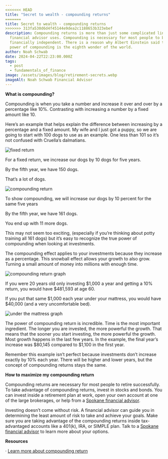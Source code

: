 ```yaml
---
<<<<<<< HEAD
title: "Secret to wealth - compounding returns"
=======
title: Secret to wealth - compounding returns
>>>>>>> 313fa530d6d4f45144e9dea2c1188653b323ebef
description: Compounding returns is more than just some complicated lingo that a
  financial advisor uses. Compounding is necessary for most people to become
  financially independent. There is a reason why Albert Einstein said that the
  power of compounding is the eighth wonder of the world.
author: Noah Schwab
date: 2024-04-22T22:23:00.000Z
tags:
  - post
  - fundamentals_of_finance
image: /assets/images/blog/retirement-secrets.webp
imageAlt: Noah Schwab Financial Advisor
---
```

**What is compounding?**

Compounding is when you take a number and increase it over and over by a percentage like 10%. Contrasting with increasing a number by a fixed amount like 10.

Here’s an example that helps explain the difference between increasing by a percentage and a fixed amount. My wife and I just got a puppy, so we are going to start with 100 dogs to use as an example. One less than 101 so it’s not confused with Cruella’s dalmatians.

![fixed return](/assets/images/blog/fixed-return.webp "fixed return")

For a fixed return, we increase our dogs by 10 dogs for five years.

By the fifth year, we have 150 dogs.

That’s a lot of dogs.

![compounding return](/assets/images/blog/compounding-return.webp "compounding return")

To show compounding, we will increase our dogs by 10 percent for the same five years

By the fifth year, we have 161 dogs.

You end up with 11 more dogs.

This may not seem too exciting, (especially if you’re thinking about potty training all 161 dogs) but it’s easy to recognize the true power of compounding when looking at investments.

The compounding effect applies to your investments because they increase as a percentage. This snowball effect allows your growth to also grow. Turning a small amount of money into millions with enough time. 

![compounding return graph](/assets/images/blog/compounding-return-graph.webp "compounding return graph")



If you were 20 years old only investing $1,000 a year and getting a 10% return, you would have $481,593 at age 60.

If you put that same $1,000 each year under your mattress, you would have $40,000 (and a very uncomfortable bed).

![under the mattress graph](/assets/images/blog/under-the-mattress-graph.webp "under the mattress graph")



The power of compounding return is incredible. Time is the most important ingredient. The longer you are invested, the more powerful the growth. That means that the sooner you start investing, the more powerful the growth. Most growth happens in the last few years. In the example, the final year’s increase was $80,145 compared to $1,100 in the first year.

Remember this example isn’t perfect because investments don’t increase exactly by 10% each year. There will be higher and lower years, but the concept of compounding returns stays the same. 

**How to maximize my compounding return**

Compounding returns are necessary for most people to retire successfully. To take advantage of compounding returns, invest in stocks and bonds. You can invest inside a retirement plan at work, open your own account at one of the large brokerages, or help from a [Spokane financial advisor](https://scfinancials.com/contact/).

Investing doesn’t come without risk. A financial advisor can guide you in determining the least amount of risk to take and achieve your goals. Make sure you are taking advantage of the compounding returns inside tax-advantaged accounts like a 401(k), IRA, or SIMPLE plan. Talk to a [Spokane financial advisor](https://scfinancials.com/contact/) to learn more about your options.

**Resources**

· [Learn more about compounding return](https://www.investopedia.com/terms/c/compoundreturn.asp)
